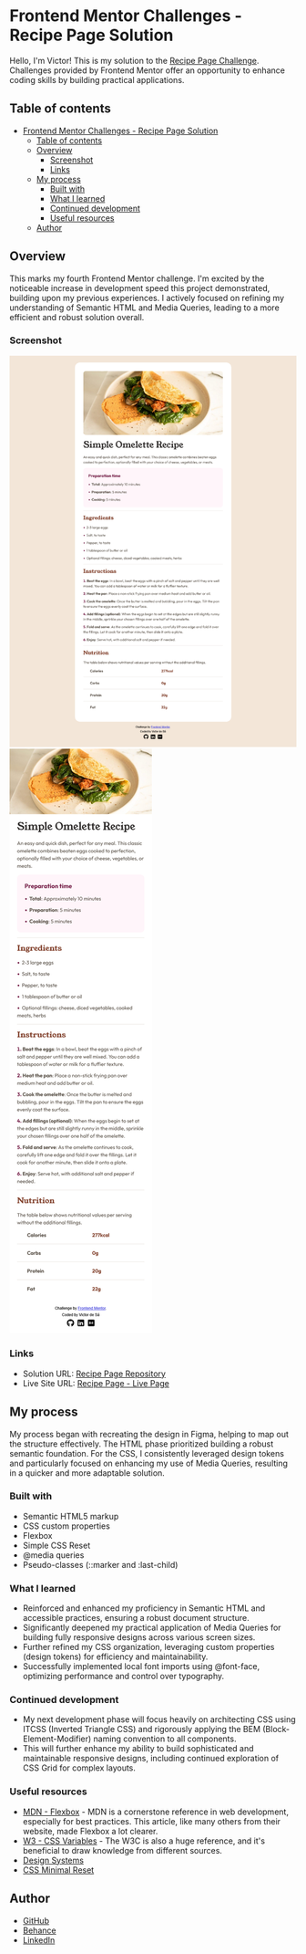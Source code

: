 # Frontend Mentor Challenges - Recipe Page Solution

Hello, I'm Victor!
This is my solution to the [Recipe Page Challenge](https://www.frontendmentor.io/challenges/recipe-page-KiTsR8QQKm). Challenges provided by Frontend Mentor offer an opportunity to enhance coding skills by building practical applications. 

## Table of contents

- [Frontend Mentor Challenges - Recipe Page Solution](#frontend-mentor-challenges---recipe-page-solution)
  - [Table of contents](#table-of-contents)
  - [Overview](#overview)
    - [Screenshot](#screenshot)
    - [Links](#links)
  - [My process](#my-process)
    - [Built with](#built-with)
    - [What I learned](#what-i-learned)
    - [Continued development](#continued-development)
    - [Useful resources](#useful-resources)
  - [Author](#author)

## Overview

This marks my fourth Frontend Mentor challenge. I'm excited by the noticeable increase in development speed this project demonstrated, building upon my previous experiences. I actively focused on refining my understanding of Semantic HTML and Media Queries, leading to a more efficient and robust solution overall.

### Screenshot

![Desktop screenshot](./screenshots-solutions/desktop-solution.png)
![Mobile screeshot](./screenshots-solutions/mobile-solution.png)

### Links

- Solution URL: [Recipe Page Repository](https://github.com/victorudesa/frontend-mentor-challenges/tree/main/04-recipe-page)
- Live Site URL: [Recipe Page - Live Page](https://victorudesa.github.io/frontend-mentor-challenges/04-recipe-page/)

## My process

My process began with recreating the design in Figma, helping to map out the structure effectively. The HTML phase prioritized building a robust semantic foundation. For the CSS, I consistently leveraged design tokens and particularly focused on enhancing my use of Media Queries, resulting in a quicker and more adaptable solution.

### Built with

- Semantic HTML5 markup
- CSS custom properties
- Flexbox
- Simple CSS Reset
- @media queries
- Pseudo-classes (::marker and :last-child)

### What I learned

* Reinforced and enhanced my proficiency in Semantic HTML and accessible practices, ensuring a robust document structure.
* Significantly deepened my practical application of Media Queries for building fully responsive designs across various screen sizes.
* Further refined my CSS organization, leveraging custom properties (design tokens) for efficiency and maintainability.
* Successfully implemented local font imports using @font-face, optimizing performance and control over typography.

### Continued development

* My next development phase will focus heavily on architecting CSS using ITCSS (Inverted Triangle CSS) and rigorously applying the BEM (Block-Element-Modifier) naming convention to all components.
* This will further enhance my ability to build sophisticated and maintainable responsive designs, including continued exploration of CSS Grid for complex layouts.

### Useful resources

- [MDN - Flexbox](https://developer.mozilla.org/en-US/docs/Learn_web_development/Core/CSS_layout/Flexbox) - MDN is a cornerstone reference in web development, especially for best practices. This article, like many others from their website, made Flexbox a lot clearer.
- [W3 - CSS Variables](https://www.w3schools.com/css/css3_variables.asp) - The W3C is also a huge reference, and it's beneficial to draw knowledge from different sources.
- [Design Systems](https://www.designsystems.com/)
- [CSS Minimal Reset](https://www.digitalocean.com/community/tutorials/css-minimal-css-reset)

## Author

- [GitHub](https://github.com/victorudesa)
- [Behance](https://www.behance.net/victorurdesa)
- [LinkedIn](https://www.linkedin.com/in/victorudesa/)